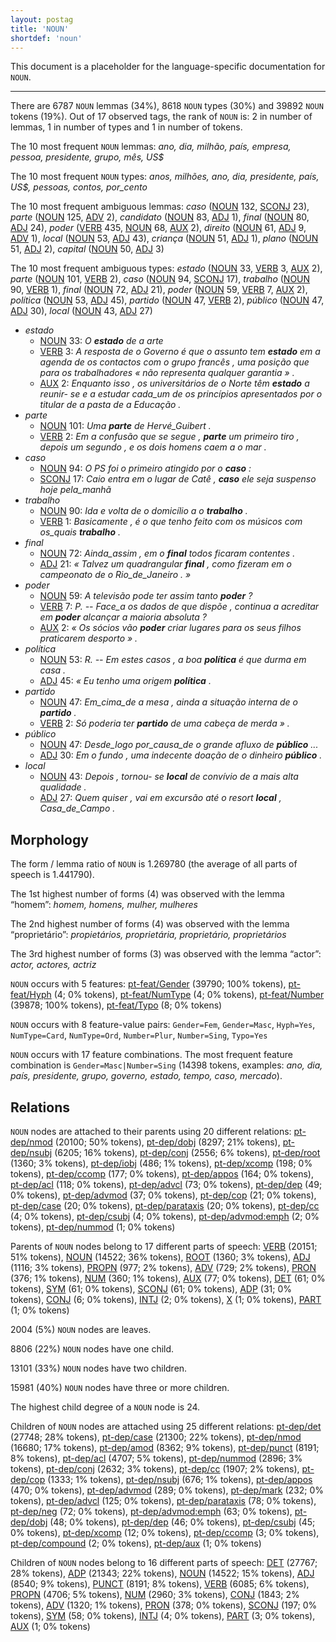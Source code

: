 ```yaml
---
layout: postag
title: 'NOUN'
shortdef: 'noun'
---
```


This document is a placeholder for the language-specific documentation
for `NOUN`.

--------------------------------------------------------------------------------

There are 6787 `NOUN` lemmas (34%), 8618 `NOUN` types (30%) and 39892 `NOUN` tokens (19%).
Out of 17 observed tags, the rank of `NOUN` is: 2 in number of lemmas, 1 in number of types and 1 in number of tokens.

The 10 most frequent `NOUN` lemmas: _ano, dia, milhão, país, empresa, pessoa, presidente, grupo, mês, US$_

The 10 most frequent `NOUN` types:  _anos, milhões, ano, dia, presidente, país, US$, pessoas, contos, por_cento_

The 10 most frequent ambiguous lemmas: _caso_ ([NOUN]() 132, [SCONJ]() 23), _parte_ ([NOUN]() 125, [ADV]() 2), _candidato_ ([NOUN]() 83, [ADJ]() 1), _final_ ([NOUN]() 80, [ADJ]() 24), _poder_ ([VERB]() 435, [NOUN]() 68, [AUX]() 2), _direito_ ([NOUN]() 61, [ADJ]() 9, [ADV]() 1), _local_ ([NOUN]() 53, [ADJ]() 43), _criança_ ([NOUN]() 51, [ADJ]() 1), _plano_ ([NOUN]() 51, [ADJ]() 2), _capital_ ([NOUN]() 50, [ADJ]() 3)

The 10 most frequent ambiguous types:  _estado_ ([NOUN]() 33, [VERB]() 3, [AUX]() 2), _parte_ ([NOUN]() 101, [VERB]() 2), _caso_ ([NOUN]() 94, [SCONJ]() 17), _trabalho_ ([NOUN]() 90, [VERB]() 1), _final_ ([NOUN]() 72, [ADJ]() 21), _poder_ ([NOUN]() 59, [VERB]() 7, [AUX]() 2), _política_ ([NOUN]() 53, [ADJ]() 45), _partido_ ([NOUN]() 47, [VERB]() 2), _público_ ([NOUN]() 47, [ADJ]() 30), _local_ ([NOUN]() 43, [ADJ]() 27)


* _estado_
  * [NOUN]() 33: _O <b>estado</b> de a arte_
  * [VERB]() 3: _A resposta de o Governo é que o assunto tem <b>estado</b> em a agenda de os contactos com o grupo francês , uma posição que para os trabalhadores « não representa qualquer garantia » ._
  * [AUX]() 2: _Enquanto isso , os universitários de o Norte têm <b>estado</b> a reunir- se e a estudar cada_um de os princípios apresentados por o titular de a pasta de a Educação ._
* _parte_
  * [NOUN]() 101: _Uma <b>parte</b> de Hervé_Guibert ._
  * [VERB]() 2: _Em a confusão que se segue , <b>parte</b> um primeiro tiro , depois um segundo , e os dois homens caem a o mar ._
* _caso_
  * [NOUN]() 94: _O PS foi o primeiro atingido por o <b>caso</b> :_
  * [SCONJ]() 17: _Caio entra em o lugar de Catê , <b>caso</b> ele seja suspenso hoje pela_manhã_
* _trabalho_
  * [NOUN]() 90: _Ida e volta de o domicílio a o <b>trabalho</b> ._
  * [VERB]() 1: _Basicamente , é o que tenho feito com os músicos com os_quais <b>trabalho</b> ._
* _final_
  * [NOUN]() 72: _Ainda_assim , em o <b>final</b> todos ficaram contentes ._
  * [ADJ]() 21: _« Talvez um quadrangular <b>final</b> , como fizeram em o campeonato de o Rio_de_Janeiro . »_
* _poder_
  * [NOUN]() 59: _A televisão pode ter assim tanto <b>poder</b> ?_
  * [VERB]() 7: _P. -- Face_a os dados de que dispõe , continua a acreditar em <b>poder</b> alcançar a maioria absoluta ?_
  * [AUX]() 2: _« Os sócios vão <b>poder</b> criar lugares para os seus filhos praticarem desporto » ._
* _política_
  * [NOUN]() 53: _R. -- Em estes casos , a boa <b>política</b> é que durma em casa ._
  * [ADJ]() 45: _« Eu tenho uma origem <b>política</b> ._
* _partido_
  * [NOUN]() 47: _Em_cima_de a mesa , ainda a situação interna de o <b>partido</b> ._
  * [VERB]() 2: _Só poderia ter <b>partido</b> de uma cabeça de merda » ._
* _público_
  * [NOUN]() 47: _Desde_logo por_causa_de o grande afluxo de <b>público</b> ..._
  * [ADJ]() 30: _Em o fundo , uma indecente doação de o dinheiro <b>público</b> ._
* _local_
  * [NOUN]() 43: _Depois , tornou- se <b>local</b> de convívio de a mais alta qualidade ._
  * [ADJ]() 27: _Quem quiser , vai em excursão até o resort <b>local</b> , Casa_de_Campo ._

## Morphology

The form / lemma ratio of `NOUN` is 1.269780 (the average of all parts of speech is 1.441790).

The 1st highest number of forms (4) was observed with the lemma “homem”: _homem, homens, mulher, mulheres_

The 2nd highest number of forms (4) was observed with the lemma “proprietário”: _propietários, proprietária, proprietário, proprietários_

The 3rd highest number of forms (3) was observed with the lemma “actor”: _actor, actores, actriz_

`NOUN` occurs with 5 features: [pt-feat/Gender]() (39790; 100% tokens), [pt-feat/Hyph]() (4; 0% tokens), [pt-feat/NumType]() (4; 0% tokens), [pt-feat/Number]() (39878; 100% tokens), [pt-feat/Typo]() (8; 0% tokens)

`NOUN` occurs with 8 feature-value pairs: `Gender=Fem`, `Gender=Masc`, `Hyph=Yes`, `NumType=Card`, `NumType=Ord`, `Number=Plur`, `Number=Sing`, `Typo=Yes`

`NOUN` occurs with 17 feature combinations. The most frequent feature combination is `Gender=Masc|Number=Sing` (14398 tokens, examples: _ano, dia, país, presidente, grupo, governo, estado, tempo, caso, mercado_).


## Relations

`NOUN` nodes are attached to their parents using 20 different relations: [pt-dep/nmod]() (20100; 50% tokens), [pt-dep/dobj]() (8297; 21% tokens), [pt-dep/nsubj]() (6205; 16% tokens), [pt-dep/conj]() (2556; 6% tokens), [pt-dep/root]() (1360; 3% tokens), [pt-dep/iobj]() (486; 1% tokens), [pt-dep/xcomp]() (198; 0% tokens), [pt-dep/ccomp]() (177; 0% tokens), [pt-dep/appos]() (164; 0% tokens), [pt-dep/acl]() (118; 0% tokens), [pt-dep/advcl]() (73; 0% tokens), [pt-dep/dep]() (49; 0% tokens), [pt-dep/advmod]() (37; 0% tokens), [pt-dep/cop]() (21; 0% tokens), [pt-dep/case]() (20; 0% tokens), [pt-dep/parataxis]() (20; 0% tokens), [pt-dep/cc]() (4; 0% tokens), [pt-dep/csubj]() (4; 0% tokens), [pt-dep/advmod:emph]() (2; 0% tokens), [pt-dep/nummod]() (1; 0% tokens)

Parents of `NOUN` nodes belong to 17 different parts of speech: [VERB]() (20151; 51% tokens), [NOUN]() (14522; 36% tokens), [ROOT]() (1360; 3% tokens), [ADJ]() (1116; 3% tokens), [PROPN]() (977; 2% tokens), [ADV]() (729; 2% tokens), [PRON]() (376; 1% tokens), [NUM]() (360; 1% tokens), [AUX]() (77; 0% tokens), [DET]() (61; 0% tokens), [SYM]() (61; 0% tokens), [SCONJ]() (61; 0% tokens), [ADP]() (31; 0% tokens), [CONJ]() (6; 0% tokens), [INTJ]() (2; 0% tokens), [X]() (1; 0% tokens), [PART]() (1; 0% tokens)

2004 (5%) `NOUN` nodes are leaves.

8806 (22%) `NOUN` nodes have one child.

13101 (33%) `NOUN` nodes have two children.

15981 (40%) `NOUN` nodes have three or more children.

The highest child degree of a `NOUN` node is 24.

Children of `NOUN` nodes are attached using 25 different relations: [pt-dep/det]() (27748; 28% tokens), [pt-dep/case]() (21300; 22% tokens), [pt-dep/nmod]() (16680; 17% tokens), [pt-dep/amod]() (8362; 9% tokens), [pt-dep/punct]() (8191; 8% tokens), [pt-dep/acl]() (4707; 5% tokens), [pt-dep/nummod]() (2896; 3% tokens), [pt-dep/conj]() (2632; 3% tokens), [pt-dep/cc]() (1907; 2% tokens), [pt-dep/cop]() (1333; 1% tokens), [pt-dep/nsubj]() (676; 1% tokens), [pt-dep/appos]() (470; 0% tokens), [pt-dep/advmod]() (289; 0% tokens), [pt-dep/mark]() (232; 0% tokens), [pt-dep/advcl]() (125; 0% tokens), [pt-dep/parataxis]() (78; 0% tokens), [pt-dep/neg]() (72; 0% tokens), [pt-dep/advmod:emph]() (63; 0% tokens), [pt-dep/dobj]() (48; 0% tokens), [pt-dep/dep]() (46; 0% tokens), [pt-dep/csubj]() (45; 0% tokens), [pt-dep/xcomp]() (12; 0% tokens), [pt-dep/ccomp]() (3; 0% tokens), [pt-dep/compound]() (2; 0% tokens), [pt-dep/aux]() (1; 0% tokens)

Children of `NOUN` nodes belong to 16 different parts of speech: [DET]() (27767; 28% tokens), [ADP]() (21343; 22% tokens), [NOUN]() (14522; 15% tokens), [ADJ]() (8540; 9% tokens), [PUNCT]() (8191; 8% tokens), [VERB]() (6085; 6% tokens), [PROPN]() (4706; 5% tokens), [NUM]() (2960; 3% tokens), [CONJ]() (1843; 2% tokens), [ADV]() (1320; 1% tokens), [PRON]() (378; 0% tokens), [SCONJ]() (197; 0% tokens), [SYM]() (58; 0% tokens), [INTJ]() (4; 0% tokens), [PART]() (3; 0% tokens), [AUX]() (1; 0% tokens)

